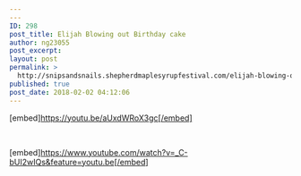 ```yaml
---
---
ID: 298
post_title: Elijah Blowing out Birthday cake
author: ng23055
post_excerpt:
layout: post
permalink: >
  http://snipsandsnails.shepherdmaplesyrupfestival.com/elijah-blowing-out-birthday-cake-fifth-birthday
published: true
post_date: 2018-02-02 04:12:06
---
```

[embed]https://youtu.be/aUxdWRoX3gc[/embed]

&nbsp;

[embed]https://www.youtube.com/watch?v=_C-bUI2wIQs&feature=youtu.be[/embed]